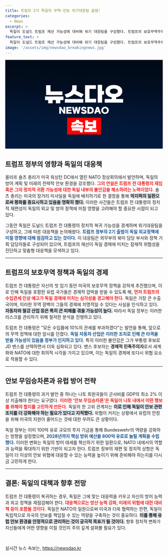 ```yaml
---
title: 트럼프 2기 독일의 무역·안보 위기대응팀 출범!
categories:
  - News
excerpt: >
  독일이 도널드 트럼프 재선 가능성에 대비해 위기 대응팀을 구성했다. 트럼프의 보호무역주의가 독일 경제에 미칠 영향을 우려하며, 군사적 준비도 진행 중이다. 유럽의 안정을 위해 독일의 역할이 더욱 중요해질 전망이다.
feature_text: >
  독일이 도널드 트럼프 재선 가능성에 대비해 위기 대응팀을 구성했다. 트럼프의 보호무역주의가 독일 경제에 미칠 영향을 우려하며, 군사적 준비도 진행 중이다. 유럽의 안정을 위해 독일의 역할이 더욱 중요해질 전망이다.
image: '/assets/img/newsdao_breakingnews.jpg'
---
```


<p><img src="/assets/img/newsdao_breakingnews.jpg" alt="ranknews 속보" /></p>

<h2 data-ke-size="size26">트럼프 정부의 영향과 독일의 대응책</h2>

<p data-ke-size="size16">올라프 숄츠 총리가 미국 워싱턴 DC에서 열린 NATO 정상회의에서 발언하며, 독일의 방어 계획 및 미래의 전략적 안보 환경을 강조했다. <b><span style="color: #ee2323;">그의 연설은 트럼프 전 대통령의 재임 혹은 그의 정치적 귀환 가능성에 대한 독일 내부의 불안감을 해소하려는 노력이었다.</span></b> 숄츠 총리는 미국의 장거리 미사일을 독일에 배치하기로 한 결정을 통해 <b><span style="background-color: #21538527;">억지력의 일환으로써 평화를 중요시하고 있음을 명확히 했다.</span></b> 이러한 사건들은 트럼프 전 대통령의 정치적 재편성이 독일의 외교 및 방어 정책에 미칠 영향을 고려해야 할 중요한 시점이 되고 있다.</p>

<p data-ke-size="size16">그동안 독일은 도널드 트럼프 전 대통령의 정치적 복귀 가능성을 경계하며 위기대응팀을 구성하고, 그에 따른 대응책을 논의해왔다. <b><span style="color: #1a5490;">트럼프 정부의 2기 출범이 독일 외교정책에 미칠 영향에 대해 점검하고 있는 것이다.</span></b> 이 대응팀은 외무부의 북미 담당 부서와 정책 기획 담당자들로 구성되어 있으며, 트럼프의 재선이 독일 경제에 미치는 잠재적 위협성을 진단하고 맞춤형 대응책을 모색하고 있다.</p>

<hr>

<h2 data-ke-size="size26">트럼프의 보호무역 정책과 독일의 경제</h2>

<p data-ke-size="size16">트럼프 전 대통령은 자신의 첫 임기 동안 미국의 보호무역 정책을 강하게 추진했으며, 이로 인해 독일을 포함한 유럽 국가들은 경제적 압박을 받을 수 있도록 해, <b><span style="color: #ee2323;">먼저 트럼프의 수입관세 인상 예고가 독일 경제에 미치는 심각성을 경고해야 한다.</span></b> 독일은 가장 큰 수출국이며, 이러한 무역 장벽이 그들의 경제에 치명적일 수 있다는 사실을 인식하고 있다. <b><span style="background-color: #21538527;">자동차와 철강 산업 등은 특히 큰 피해를 겪을 가능성이 높다.</span></b> 따라서 독일 정부는 이러한 리스크를 관리하기 위해 철저한 분석을 진행하고 있다.</p>

<p data-ke-size="size16">트럼프 전 대통령은 "모든 수입품에 10%의 관세를 부과하겠다"는 발언을 통해, 앞으로의 무역 정책에 대한 암시를 던졌다. <b><span style="color: #1a5490;">독일 자동차 산업은 이러한 조치로 인해 큰 타격을 받을 가능성이 있음을 정부가 인지하고 있다.</span></b> 특히 이러한 불안감은 그가 부통령 후보로 JD 밴스를 선택하면서 더욱 심화되고 있다. 밴스 후보자는 <b>경제적 민족주의자</b>로서 세계화와 NATO에 대한 회의적 시각을 가지고 있으며, 이는 독일의 경제에 또다시 위협 요소로 작용할 수 있다.</p>

<hr>

<h2 data-ke-size="size26">안보 무임승차론과 유럽 방어 전략</h2>

<p data-ke-size="size16">트럼프 전 대통령의 과거 발언 중 하나는 나토 회원국들이 군사비를 GDP의 최소 2% 이상 지출해야 한다는 요구였다. <b><span style="color: #ee2323;">이러한 '안보 무임승차론'은 독일이 나토 내에서 어떤 행보를 취해야 할지를 고민하게 만든다.</span></b> 독일의 한 고위 관계자는 <b><span style="background-color: #21538527;">이로 인해 독일이 안보 관련 조치를 더 강화해야 하는 필요가 있다고 지적했다.</span></b> 위협이 커지는 상황에서 유럽의 안정을 위해 미국의 지원이 줄어드는 것에 대한 우려도 큰 상황이다.</p>

<p data-ke-size="size16">독일 정부는 이미 100억 유로 규모의 투자 기금을 통해 Bundeswehr의 역량을 강화하는 방향을 설정했으며, <b><span style="color: #1a5490;">2028년까지 핵심 방위 예산을 800억 유로로 늘릴 계획을 수립했다.</span></b> 이러한 변화는 독일의 방어 태세를 혁신하기 위한 일환으로, NATO 내에서의 역할과 능력을 확대하기 위한 기반이 되고자 한다. 트럼프 정부의 재편 및 정치적 상항은 독일이 더 이상의 안보 위협에 대응할 수 있는 능력을 높이기 위해 준비해야 하는지를 다시금 고민하게 한다.</p>

<hr>

<h2 data-ke-size="size26">결론: 독일의 대책과 향후 전망</h2>

<p data-ke-size="size16">트럼프 전 대통령이 복귀하는 경우, 독일은 그에 맞는 대응력을 키우고 자신의 방어 능력과 외교 정책을 재점검해야 한다. <b><span style="color: #ee2323;">대응책으로는 방산 능력 강화, 미래의 위협에 대한 대비책 등이 포함될 것이다.</span></b> 독일은 NATO의 일원으로써 미국과 더욱 협력하는 한편, 독일이 독립적으로 자국의 안보를 책임질 수 있는 역량을 구축하는 것이 중요하다. <b><span style="background-color: #21538527;">이를 통해 유럽 안보 환경을 안정적으로 관리하는 것이 궁극적 목표가 될 것이다.</span></b> 향후 정치적 변화가 자신들에게 어떤 영향을 미칠 것인지 주의 깊게 살펴볼 필요가 있다.</p>

<p data-ke-size="size16">&nbsp;</p>
실시간 뉴스 속보는, <a href="https://newsdao.kr" rel="dofollow">https://newsdao.kr</a>



